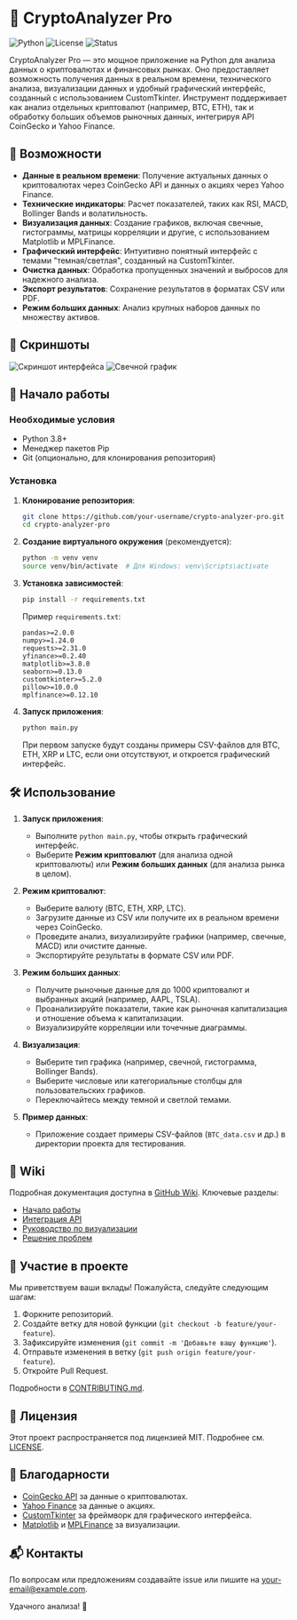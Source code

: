# 💎 CryptoAnalyzer Pro

![Python](https://img.shields.io/badge/Python-3.8%2B-blue)
![License](https://img.shields.io/badge/License-MIT-green)
![Status](https://img.shields.io/badge/Status-Active-brightgreen)

CryptoAnalyzer Pro — это мощное приложение на Python для анализа данных о криптовалютах и финансовых рынках. Оно предоставляет возможность получения данных в реальном времени, технического анализа, визуализации данных и удобный графический интерфейс, созданный с использованием CustomTkinter. Инструмент поддерживает как анализ отдельных криптовалют (например, BTC, ETH), так и обработку больших объемов рыночных данных, интегрируя API CoinGecko и Yahoo Finance.

## 🌟 Возможности

- **Данные в реальном времени**: Получение актуальных данных о криптовалютах через CoinGecko API и данных о акциях через Yahoo Finance.
- **Технические индикаторы**: Расчет показателей, таких как RSI, MACD, Bollinger Bands и волатильность.
- **Визуализация данных**: Создание графиков, включая свечные, гистограммы, матрицы корреляции и другие, с использованием Matplotlib и MPLFinance.
- **Графический интерфейс**: Интуитивно понятный интерфейс с темами "темная/светлая", созданный на CustomTkinter.
- **Очистка данных**: Обработка пропущенных значений и выбросов для надежного анализа.
- **Экспорт результатов**: Сохранение результатов в форматах CSV или PDF.
- **Режим больших данных**: Анализ крупных наборов данных по множеству активов.

## 📸 Скриншоты

![Скриншот интерфейса](screenshots/main_gui.png)
![Свечной график](screenshots/btc_candlestick.png)

## 🚀 Начало работы

### Необходимые условия

- Python 3.8+
- Менеджер пакетов Pip
- Git (опционально, для клонирования репозитория)

### Установка

1. **Клонирование репозитория**:
   ```bash
   git clone https://github.com/your-username/crypto-analyzer-pro.git
   cd crypto-analyzer-pro
   ```

2. **Создание виртуального окружения** (рекомендуется):
   ```bash
   python -m venv venv
   source venv/bin/activate  # Для Windows: venv\Scripts\activate
   ```

3. **Установка зависимостей**:
   ```bash
   pip install -r requirements.txt
   ```

   Пример `requirements.txt`:
   ```
   pandas>=2.0.0
   numpy>=1.24.0
   requests>=2.31.0
   yfinance>=0.2.40
   matplotlib>=3.8.0
   seaborn>=0.13.0
   customtkinter>=5.2.0
   pillow>=10.0.0
   mplfinance>=0.12.10
   ```

4. **Запуск приложения**:
   ```bash
   python main.py
   ```

   При первом запуске будут созданы примеры CSV-файлов для BTC, ETH, XRP и LTC, если они отсутствуют, и откроется графический интерфейс.

## 🛠 Использование

1. **Запуск приложения**:
   - Выполните `python main.py`, чтобы открыть графический интерфейс.
   - Выберите **Режим криптовалют** (для анализа одной криптовалюты) или **Режим больших данных** (для анализа рынка в целом).

2. **Режим криптовалют**:
   - Выберите валюту (BTC, ETH, XRP, LTC).
   - Загрузите данные из CSV или получите их в реальном времени через CoinGecko.
   - Проведите анализ, визуализируйте графики (например, свечные, MACD) или очистите данные.
   - Экспортируйте результаты в формате CSV или PDF.

3. **Режим больших данных**:
   - Получите рыночные данные для до 1000 криптовалют и выбранных акций (например, AAPL, TSLA).
   - Проанализируйте показатели, такие как рыночная капитализация и отношение объема к капитализации.
   - Визуализируйте корреляции или точечные диаграммы.

4. **Визуализация**:
   - Выберите тип графика (например, свечной, гистограмма, Bollinger Bands).
   - Выберите числовые или категориальные столбцы для пользовательских графиков.
   - Переключайтесь между темной и светлой темами.

5. **Пример данных**:
   - Приложение создает примеры CSV-файлов (`BTC_data.csv` и др.) в директории проекта для тестирования.

## 📝 Wiki

Подробная документация доступна в [GitHub Wiki](https://github.com/your-username/crypto-analyzer-pro/wiki). Ключевые разделы:
- [Начало работы](https://github.com/your-username/crypto-analyzer-pro/wiki/Getting-Started)
- [Интеграция API](https://github.com/your-username/crypto-analyzer-pro/wiki/API-Integration)
- [Руководство по визуализации](https://github.com/your-username/crypto-analyzer-pro/wiki/Visualization-Guide)
- [Решение проблем](https://github.com/your-username/crypto-analyzer-pro/wiki/Troubleshooting)

## 🤝 Участие в проекте

Мы приветствуем ваши вклады! Пожалуйста, следуйте следующим шагам:

1. Форкните репозиторий.
2. Создайте ветку для новой функции (`git checkout -b feature/your-feature`).
3. Зафиксируйте изменения (`git commit -m 'Добавьте вашу функцию'`).
4. Отправьте изменения в ветку (`git push origin feature/your-feature`).
5. Откройте Pull Request.

Подробности в [CONTRIBUTING.md](CONTRIBUTING.md).

## 📜 Лицензия

Этот проект распространяется под лицензией MIT. Подробнее см. [LICENSE](LICENSE).

## 🙏 Благодарности

- [CoinGecko API](https://www.coingecko.com/en/api) за данные о криптовалютах.
- [Yahoo Finance](https://github.com/ranaroussi/yfinance) за данные о акциях.
- [CustomTkinter](https://github.com/TomSchimansky/CustomTkinter) за фреймворк для графического интерфейса.
- [Matplotlib](https://matplotlib.org/) и [MPLFinance](https://github.com/matplotlib/mplfinance) за визуализации.

## 📬 Контакты

По вопросам или предложениям создавайте issue или пишите на [your-email@example.com](mailto:your-email@example.com).

Удачного анализа! 🚀
